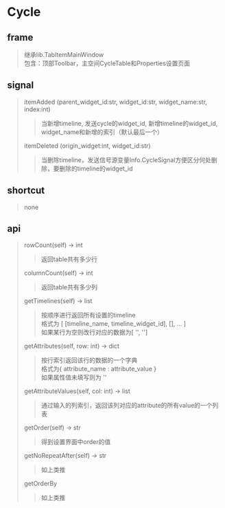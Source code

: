 # Cycle

## frame
> 继承lib.TabItemMainWindow  
> 包含：顶部Toolbar，主空间CycleTable和Properties设置页面

## signal
> itemAdded (parent_widget_id:str, widget_id:str, widget_name:str, index:int)
>> 当新增timeline, 发送cycle的widget_id, 新增timeline的widget_id, widget_name和新增的索引（默认最后一个）
>
> itemDeleted (origin_widget:int, widget_id:str)
>> 当删除timeline，发送信号源变量Info.CycleSignal方便区分何处删除，要删除的timeline的widget_id

## shortcut 
> none

## api
> rowCount(self) -> int
>> 返回table共有多少行
>
> columnCount(self) -> int
>> 返回table共有多少列
>
> getTimelines(self) -> list
>> 按顺序进行返回所有设置的timeline  
>> 格式为 [ [timeline_name, timeline_widget_id], [], ... ]  
>> 如果某行为空则改行对应的数据为[ '', '']
>
> getAttributes(self, row: int) -> dict
>> 按行索引返回该行的数据的一个字典  
>> 格式为{ attribute_name : attribute_value }  
>> 如果属性值未填写则为 ''  
>
> getAttributeValues(self, col: int) -> list
>> 通过输入的列索引，返回该列对应的attribute的所有value的一个列表
>
> getOrder(self) -> str
>> 得到设置界面中order的值
>
> getNoRepeatAfter(self) -> str
>> 如上类推
>
> getOrderBy
>> 如上类推